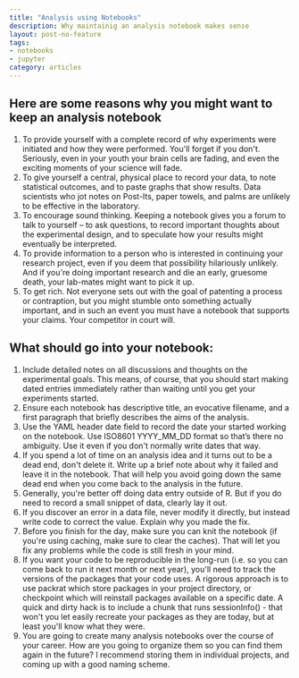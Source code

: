 ```yaml
---
title: "Analysis using Notebooks"
description: Why maintainig an analysis notebook makes sense
layout: post-no-feature
tags:
- notebooks
- jupyter
category: articles
---
```


## Here are some reasons why you might want to keep an analysis notebook
1.  To provide yourself with a complete record of why experiments were initiated and how they were performed. You'll forget if you don't. Seriously, even in your youth your brain cells are fading, and even the exciting moments of your science will fade.
2.  To give yourself a central, physical place to record your data, to note statistical outcomes, and to paste graphs that show results. Data scientists who jot notes on Post-Its, paper towels, and palms are unlikely to be effective in the laboratory.
3.  To encourage sound thinking. Keeping a notebook gives you a forum to talk to yourself – to ask questions, to record important thoughts about the experimental design, and to speculate how your results might eventually be interpreted.
4.  To provide information to a person who is interested in continuing your research project, even if you deem that possibility hilariously unlikely. And if you're doing important research and die an early, gruesome death, your lab-mates might want to pick it up. 
5.  To get rich. Not everyone sets out with the goal of patenting a process or contraption, but you might stumble onto something actually important, and in such an event you must have a notebook that supports your claims. Your competitor in court will.

## What should go into your notebook:
1.  Include detailed notes on all discussions and thoughts on the experimental goals. This means, of course, that you should start making dated entries immediately rather than waiting until you get your experiments started. 
2.  Ensure each notebook has descriptive title, an evocative filename, and a first paragraph that briefly describes the aims of the analysis.
3.  Use the YAML header date field to record the date your started working on the notebook. Use ISO8601 YYYY_MM_DD format so that’s there no ambiguity. Use it even if you don't normally write dates that way.
4.  If you spend a lot of time on an analysis idea and it turns out to be a dead end, don't delete it. Write up a brief note about why it failed and leave it in the notebook. That will help you avoid going down the same dead end when you come back to the analysis in the future.
5.  Generally, you're better off doing data entry outside of R. But if you do need to record a small snippet of data, clearly lay it out.
6.  If you discover an error in a data file, never modify it directly, but instead write code to correct the value. Explain why you made the fix.
7.  Before you finish for the day, make sure you can knit the notebook (if you're using caching, make sure to clear the caches). That will let you fix any problems while the code is still fresh in your mind.
8.  If you want your code to be reproducible in the long-run (i.e. so you can come back to run it next month or next year), you'll need to track the versions of the packages that your code uses. A rigorous approach is to use packrat which store packages in your project directory, or checkpoint which will reinstall packages available on a specific date. A quick and dirty hack is to include a chunk that runs sessionInfo() - that won't you let easily recreate your packages as they are today, but at least you'll know what they were.
9.  You are going to create many analysis notebooks over the course of your career. How are you going to organize them so you can find them again in the future? I recommend storing them in individual projects, and coming up with a good naming scheme.
